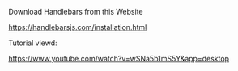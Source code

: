 Download Handlebars from this Website

https://handlebarsjs.com/installation.html

Tutorial viewd:

https://www.youtube.com/watch?v=wSNa5b1mS5Y&app=desktop

